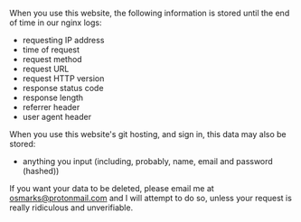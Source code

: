 When you use this website, the following information is stored until the end of time in our nginx logs:
* requesting IP address
* time of request
* request method
* request URL
* request HTTP version
* response status code
* response length
* referrer header
* user agent header

When you use this website's git hosting, and sign in, this data may also be stored:
* anything you input (including, probably, name, email and password (hashed))

If you want your data to be deleted, please email me at osmarks@protonmail.com and I will attempt to do so, unless your request is really ridiculous and unverifiable.